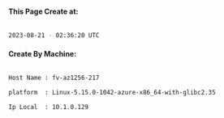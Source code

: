 
   
#### This Page Create at:

```bash

2023-08-21 - 02:36:20 UTC

```

#### Create By Machine:

```bash

Host Name : fv-az1256-217

platform  : Linux-5.15.0-1042-azure-x86_64-with-glibc2.35

Ip Local  : 10.1.0.129

```

